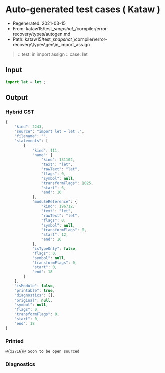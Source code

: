 # Auto-generated test cases ( Kataw )
- Regenerated: 2021-03-15
- From: kataw15/test\__snapshot__/compiler/error-recovery/types/autogen.md
- Path: kataw15/test\__snapshot__\compiler\error-recovery\types\gen\in_import_assign
> :: test: in import assign
> :: case: let
## Input

`````js
import let = let ;
`````

## Output

### Hybrid CST

```javascript
{
    "kind": 2243,
    "source": "import let = let ;",
    "filename": "",
    "statements": [
        {
            "kind": 111,
            "name": {
                "kind": 131102,
                "text": "let",
                "rawText": "let",
                "flags": 0,
                "symbol": null,
                "transformFlags": 1025,
                "start": 6,
                "end": 10
            },
            "moduleReference": {
                "kind": 196712,
                "text": "let",
                "rawText": "let",
                "flags": 0,
                "symbol": null,
                "transformFlags": 0,
                "start": 12,
                "end": 16
            },
            "isTypeOnly": false,
            "flags": 0,
            "symbol": null,
            "transformFlags": 0,
            "start": 0,
            "end": 18
        }
    ],
    "isModule": false,
    "printable": true,
    "diagnostics": [],
    "original": null,
    "symbol": null,
    "flags": 0,
    "transformFlags": 0,
    "start": 0,
    "end": 18
}
```

### Printed

```javascript
@{x2716}@ Soon to be open sourced
```

### Diagnostics

```javascript

```


